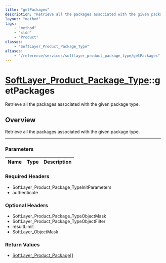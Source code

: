 ```yaml
---
title: "getPackages"
description: "Retrieve all the packages associated with the given package type."
layout: "method"
tags:
    - "method"
    - "sldn"
    - "Product"
classes:
    - "SoftLayer_Product_Package_Type"
aliases:
    - "/reference/services/softlayer_product_package_type/getPackages"
---
```

# [SoftLayer_Product_Package_Type](/reference/services/SoftLayer_Product_Package_Type)::getPackages

Retrieve all the packages associated with the given package type.


## Overview 
Retrieve all the packages associated with the given package type.

-----

### Parameters 
|Name | Type | Description |
| --- | --- | --- |


### Required Headers
* SoftLayer_Product_Package_TypeInitParameters
* authenticate


### Optional Headers
* SoftLayer_Product_Package_TypeObjectMask
* SoftLayer_Product_Package_TypeObjectFilter
* resultLimit
* SoftLayer_ObjectMask

### Return Values
* <a href='/reference/datatypes/SoftLayer_Product_Package'>SoftLayer_Product_Package[] </a>




